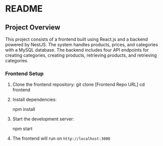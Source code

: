 # README

## Project Overview
This project consists of a frontend built using React.js and a backend powered by NestJS. The system handles products, prices, and categories with a MySQL database. The backend includes four API endpoints for creating categories, creating products, retrieving products, and retrieving categories.

### Frontend Setup
1. Clone the frontend repository:
     git clone [Frontend Repo URL]
     cd frontend
2. Install dependencies:

     npm install
   
3. Start the development server:
  
     npm start
   
5. The frontend will run on `http://localhost:3000`

